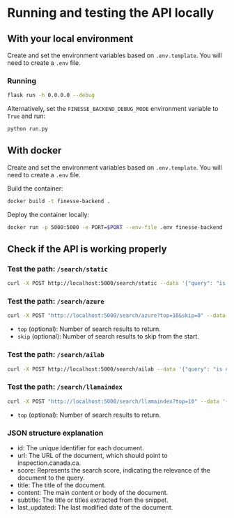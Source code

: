 # Running and testing the API locally

## With your local environment

Create and set the environment variables based on `.env.template`. You will need
to create a `.env` file.

### Running

```bash
flask run -h 0.0.0.0 --debug
```

Alternatively, set the `FINESSE_BACKEND_DEBUG_MODE` environment variable to
`True` and run:

```bash
python run.py
```

## With docker

Create and set the environment variables based on `.env.template`. You will need
to create a `.env` file.

Build the container:

```bash
docker build -t finesse-backend .
```

Deploy the container locally:

```bash
docker run -p 5000:5000 -e PORT=$PORT --env-file .env finesse-backend
```

## Check if the API is working properly

### Test the path: `/search/static`

```bash
curl -X POST http://localhost:5000/search/static --data '{"query": "is e.coli a virus or bacteria?"}' -H "Content-Type: application/json"
```

### Test the path: `/search/azure`

```bash
curl -X POST "http://localhost:5000/search/azure?top=10&skip=0" --data '{"query": "is e.coli a virus or bacteria?"}' -H "Content-Type: application/json"
```

- `top` (optional): Number of search results to return.
- `skip` (optional): Number of search results to skip from the start.

### Test the path: `/search/ailab`

```bash
curl -X POST http://localhost:5000/search/ailab --data '{"query": "is e.coli a virus or bacteria?"}' -H "Content-Type: application/json"
```

### Test the path: `/search/llamaindex`

```bash
curl -X POST "http://localhost:5000/search/llamaindex?top=10" --data '{"query": "is e.coli a virus or bacteria?"}' -H "Content-Type: application/json"
```

- `top` (optional): Number of search results to return.

### JSON structure explanation

- id: The unique identifier for each document.
- url: The URL of the document, which should point to inspection.canada.ca.
- score: Represents the search score, indicating the relevance of the document
  to the query.
- title: The title of the document.
- content: The main content or body of the document.
- subtitle: The title or titles extracted from the snippet.
- last_updated: The last modified date of the document.
